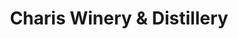 ---
title: "Charis Winery & Distillery"
url: /cumberland/charis-winery-and-distillery/
shop: wine
---
